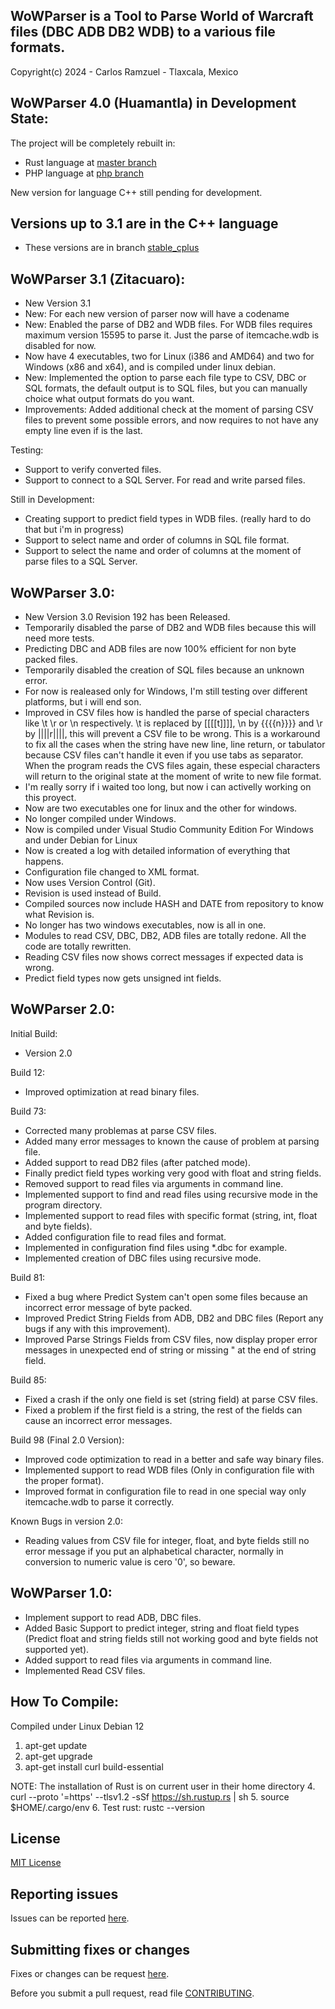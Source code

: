 ## WoWParser is a Tool to Parse World of Warcraft files (DBC ADB DB2 WDB) to a various file formats.

Copyright(c) 2024 - Carlos Ramzuel - Tlaxcala, Mexico

## WoWParser 4.0 (Huamantla) in Development State:
The project will be completely rebuilt in:
 - Rust language at [master branch](https://github.com/glkrlos/wowparser)
 - PHP language at [php branch](https://github.com/glkrlos/wowparser/tree/php)

New version for language C++ still pending for development.

## Versions up to 3.1 are in the C++ language
 - These versions are in branch [stable_cplus](https://github.com/glkrlos/wowparser/tree/stable_cplus)

## WoWParser 3.1 (Zitacuaro):
 * New Version 3.1
 * New: For each new version of parser now will have a codename
 * New: Enabled the parse of DB2 and WDB files. For WDB files requires maximum version 15595 to parse it. Just the parse of itemcache.wdb is disabled for now.
 * Now have 4 executables, two for Linux (i386 and AMD64) and two for Windows (x86 and x64), and is compiled under linux debian.
 * New: Implemented the option to parse each file type to CSV, DBC or SQL formats, the default output is to SQL files, but you can manually choice what output formats do you want.
 * Improvements: Added additional check at the moment of parsing CSV files to prevent some possible errors, and now requires to not have any empty line even if is the last.

Testing:
 * Support to verify converted files.
 * Support to connect to a SQL Server. For read and write parsed files.

Still in Development:
 * Creating support to predict field types in WDB files. (really hard to do that but i'm in progress)
 * Support to select name and order of columns in SQL file format.
 * Support to select the name and order of columns at the moment of parse files to a SQL Server.

## WoWParser 3.0:
 * New Version 3.0 Revision 192 has been Released.
 * Temporarily disabled the parse of DB2 and WDB files because this will need more tests.
 * Predicting DBC and ADB files are now 100% efficient for non byte packed files.
 * Temporarily disabled the creation of SQL files because an unknown error.
 * For now is realeased only for Windows, I'm still testing over different platforms, but i will end son.
 * Improved in CSV files how is handled the parse of special characters like \t \r or \n respectively.
          \t is replaced by [[[[t]]]], \n by {{{{n}}}} and \r by ||||r||||, this will prevent a CSV file to be wrong.
          This is a workaround to fix all the cases when the string have new line, line return, or tabulator because
          CSV files can't handle it even if you use tabs as separator. When the program reads the CVS files again,
          these especial characters will return to the original state at the moment of write to new file format.
 * I'm really sorry if i waited too long, but now i can activelly working on this proyect.
 * Now are two executables one for linux and the other for windows.
 * No longer compiled under Windows.
 * Now is compiled under Visual Studio Community Edition For Windows and under Debian for Linux
 * Now is created a log with detailed information of everything that happens.
 * Configuration file changed to XML format.
 * Now uses Version Control (Git).
 * Revision is used instead of Build.
 * Compiled sources now include HASH and DATE from repository to know what Revision is.
 * No longer has two windows executables, now is all in one.
 * Modules to read CSV, DBC, DB2, ADB files are totally redone. All the code are totally rewritten.
 * Reading CSV files now shows correct messages if expected data is wrong.
 * Predict field types now gets unsigned int fields.

## WoWParser 2.0:
Initial Build:
 * Version 2.0

Build 12:
 * Improved optimization at read binary files.

Build 73:
 * Corrected many problemas at parse CSV files.
 * Added many error messages to known the cause of problem at parsing file.
 * Added support to read DB2 files (after patched mode).
 * Finally predict field types working very good with float and string fields.
 * Removed support to read files via arguments in command line.
 * Implemented support to find and read files using recursive mode in the program directory.
 * Implemented support to read files with specific format (string, int, float and byte fields).
 * Added configuration file to read files and format.
 * Implemented in configuration find files using *.dbc for example.
 * Implemented creation of DBC files using recursive mode.

Build 81:
 * Fixed a bug where Predict System can't open some files because an incorrect error message of byte packed.
 * Improved Predict String Fields from ADB, DB2 and DBC files (Report any bugs if any with this improvement).
 * Improved Parse Strings Fields from CSV files, now display proper error messages in unexpected end of string or missing " at the end of string field.

Build 85:
 * Fixed a crash if the only one field is set (string field) at parse CSV files.
 * Fixed a problem if the first field is a string, the rest of the fields can cause an incorrect error messages.

Build 98 (Final 2.0 Version):
 * Improved code optimization to read in a better and safe way binary files.
 * Implemented support to read WDB files (Only in configuration file with the proper format).
 * Improved format in configuration file to read in one special way only itemcache.wdb to parse it correctly.

Known Bugs in version 2.0:
 * Reading values from CSV file for integer, float, and byte fields still no error message if you put an alphabetical character, normally in conversion to numeric value is cero '0', so beware.

## WoWParser 1.0:
 * Implement support to read ADB, DBC files.
 * Added Basic Support to predict integer, string and float field types (Predict float and string fields still not working good and byte fields not supported yet).
 * Added support to read files via arguments in command line.
 * Implemented Read CSV files.

## How To Compile:
 Compiled under Linux Debian 12
 1. apt-get update
 2. apt-get upgrade
 3. apt-get install curl build-essential
 
 NOTE: The installation of Rust is on current user in their home directory
 4. curl --proto '=https' --tlsv1.2 -sSf https://sh.rustup.rs | sh
 5. source $HOME/.cargo/env
 6. Test rust: rustc --version

## License

[MIT License](LICENSE)

## Reporting issues

Issues can be reported [here](https://github.com/glkrlos/wowparser/issues).

## Submitting fixes or changes

Fixes or changes can be request [here](https://github.com/glkrlos/wowparser/pulls).

Before you submit a pull request, read file [CONTRIBUTING](CONTRIBUTING.md).

